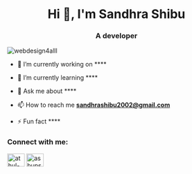 
<h1 align="center">Hi 👋, I'm  Sandhra Shibu</h1>
<h3 align="center">A developer</h3>

<p align="left"> <img src="https://komarev.com/ghpvc/?username=webdesign4alll&label=Profile%20views&color=0e75b6&style=flat" alt="webdesign4alll" /> </p>

- 🔭 I’m currently working on ****

- 🌱 I’m currently learning ****

- 💬 Ask me about ****

- 📫 How to reach me **sandhrashibu2002@gmail.com**

- ⚡ Fun fact ****

<h3 align="left">Connect with me:</h3>
<p align="left">
<a href="https://linkedin.com/in/athul-babu-56220a195" target="blank"><img align="center" src="https://cdn.jsdelivr.net/npm/simple-icons@3.0.1/icons/linkedin.svg" alt="athul-babu" height="30" width="40" /></a>
<a href="https://www.hackerrank.com/asbupsilon" target="blank"><img align="center" src="https://cdn.jsdelivr.net/npm/simple-icons@3.0.1/icons/hackerrank.svg" alt="asbupsilon" height="30" width="40" /></a>
</p>
